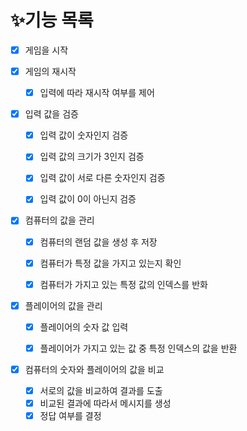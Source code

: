 # ✨기능 목록

- [X] 게임을 시작

  
- [X] 게임의 재시작
    - [X] 입력에 따라 재시작 여부를 제어


- [x] 입력 값을 검증
  - [x] 입력 값이 숫자인지 검증
  - [X] 입력 값의 크기가 3인지 검증
  - [X] 입력 값이 서로 다른 숫자인지 검증
  - [X] 입력 값이 0이 아닌지 검증


- [X] 컴퓨터의 값을 관리
  - [X] 컴퓨터의 랜덤 값을 생성 후 저장
  - [X] 컴퓨터가 특정 값을 가지고 있는지 확인
  - [X] 컴퓨터가 가지고 있는 특정 값의 인덱스를 반화


- [X] 플레이어의 값을 관리
    - [X] 플레이어의 숫자 값 입력
    - [X] 플레이어가 가지고 있는 값 중 특정 인덱스의 값을 반환
    

- [X] 컴퓨터의 숫자와 플레이어의 값을 비교
    - [X] 서로의 값을 비교하여 결과를 도출
    - [X] 비교된 결과에 따라서 메시지를 생성
    - [X] 정답 여부를 결정
